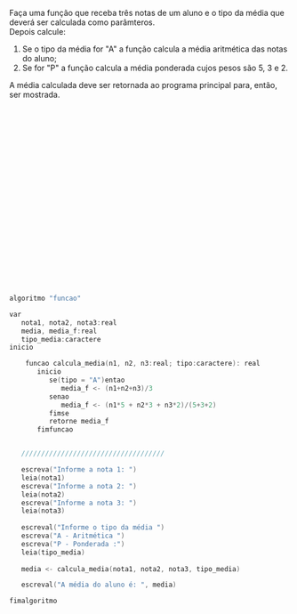 Faça uma função que receba três notas de um aluno e o tipo da média que deverá ser calculada como parâmteros.  
Depois calcule:  
   1. Se o tipo da média for "A" a função calcula a média aritmética das notas do aluno;  
   2. Se for "P" a função calcula a média ponderada cujos pesos são  5, 3 e 2.

A média calculada deve ser retornada ao programa principal para, então, ser mostrada.

<br/>
<br/>
<br/>
<br/>
<br/>
<br/>
<br/>
<br/>
<br/>
<br/>
<br/>
<br/>
<br/>
<br/>
<br/>
<br/>
<br/>
<br/>
<br/>

```C
algoritmo "funcao"

var
   nota1, nota2, nota3:real
   media, media_f:real
   tipo_media:caractere
inicio

    funcao calcula_media(n1, n2, n3:real; tipo:caractere): real
       inicio
          se(tipo = "A")entao
             media_f <- (n1+n2+n3)/3
          senao
             media_f <- (n1*5 + n2*3 + n3*2)/(5+3+2)
          fimse
          retorne media_f
       fimfuncao


   ////////////////////////////////////

   escreva("Informe a nota 1: ")
   leia(nota1)
   escreva("Informe a nota 2: ")
   leia(nota2)
   escreva("Informe a nota 3: ")
   leia(nota3)
   
   escreval("Informe o tipo da média ")
   escreva("A - Aritmética ")
   escreva("P - Ponderada :")
   leia(tipo_media)
   
   media <- calcula_media(nota1, nota2, nota3, tipo_media)

   escreval("A média do aluno é: ", media)

fimalgoritmo
```

